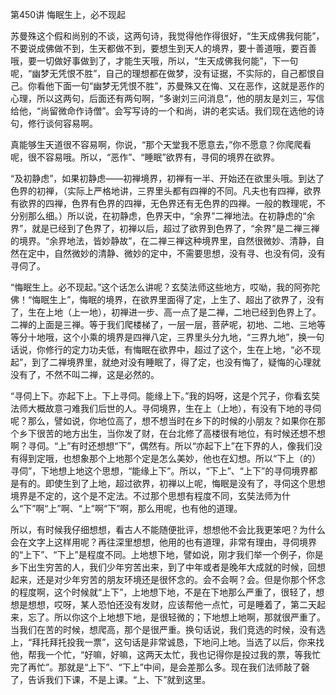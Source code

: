 第450讲 悔眠生上，必不现起

苏曼殊这个假和尚别的不谈，这两句诗，我觉得他作得很好，“生天成佛我何能”，不要说成佛做不到，生天都做不到，要想生到天人的境界，要十善道哦，要百善哦，要一切做好事做到了，才能生天哦，所以，“生天成佛我何能”，下一句呢，“幽梦无凭恨不胜”，自己的理想都在做梦，没有证据，不实际的，自己都恨自己。你看他下面一句“幽梦无凭恨不胜”，苏曼殊又在悔、又在恶作，这就是恶作的心理，所以这两句，后面还有两句啊，“多谢刘三问消息”，他的朋友是刘三，写信给他，“尚留微命作诗僧”。会写写诗的一个和尚，讲的老实话。我们现在选他的诗句，修行谈何容易啊。

真能够生天道很不容易啊，你说，“那个天堂我不愿意去，”你不愿意？你爬爬看呢，很不容易哦。所以，“恶作”、“睡眠”欲界有，寻伺的境界在欲界。

“及初静虑”，如果初静虑——初禅境界，初禅有一半、开始还在欲里头哦。到达了色界的初禅，（实际上严格地讲，三界里头都有四禅的不同。凡夫也有四禅，欲界有欲界的四禅，色界有色界的四禅，无色界还有无色界的四禅。一般的教理呢，不分别那么细。）所以说，在初静虑，色界天中，“余界”二禅地法。在初静虑的“余界”，就是已经到了色界了，初禅以后，超过了欲界到色界了，“余界”是二禅三禅的境界。“余界地法，皆妙静故”，在二禅三禅这种境界里，自然很微妙、清静，自然在定中，自然微妙的清静、微妙的定中，不需要思想，没有寻、也没有伺，没有寻伺了。

“悔眠生上。必不现起。”这个话怎么讲呢？玄奘法师这些地方，哎呦，我的阿弥陀佛！“悔眠生上”，悔眠的境界，在欲界里面得了定，上生了、超出了欲界了，没有了，生在上地（上一地），初禅进一步、高一点了是二禅，二地已经到色界上了。二禅的上面是三禅。等于我们爬楼梯了，一层一层，菩萨呢，初地、二地、三地等等分十地哦，这个小乘的境界是四禅八定，三界里头分九地，“三界九地”，换一句话说，你修行的定力功夫低，有悔眠在欲界中，超过了这个，生在上地，“必不现起”，到了二禅境界里，就绝对没有睡眠了，得了定，也没有悔了，疑悔的心理就没有了，不然不叫二禅，这是必然的。

“寻伺上下。亦起下上。下上寻伺。能缘上下。”我的妈呀，这是个咒子，你看玄奘法师大概故意刁难我们后世的人。寻伺境界，生在上（上地），有没有下地的寻伺呢？那么，譬如说，你地位高了，想不想当时在乡下的时候的小朋友？如果你在那个乡下很苦的地方出生，当你发了财，在台北修了高楼很有地位，有时候还想不想啊？寻伺。“上”有时还想想“下”，偶然有。所以“亦起下上”在下界的人，像我们没有得到定哦，也想象那个上地那个定是怎么美妙，他也在幻想。所以“下上（的）寻伺”，下地想上地这个思想，“能缘上下”。所以，“下上”、“上下”的寻伺境界都是有的。即使生到了上地，超过欲界，初禅以上呢，悔眠是没有了，寻伺这个思想境界是不定的，这个是不定法。不过那个思想有程度不同，玄奘法师为什么“下”啊“上”啊、“上”啊“下”啊，那么用呢，也有他的道理。

所以，有时候我仔细想想，看古人不能随便批评，想想他不会比我更笨吧？为什么会在文字上这样用呢？再往深里想想，他用的也有道理，非常有理由，寻伺境界的“上下”、“下上”是程度不同。上地想下地，譬如说，刚才我们举一个例子，你是乡下出生穷苦的人，我们少年穷苦出来，到了中年或者是晚年大成就的时候，回想起来，还是对少年穷苦的朋友环境还是很怀念的。会不会啊？会。但是你那个怀念的程度啊，这个时候就“上下”，上地想下地，不是在下地那么严重了，很轻了，想想是想想，哎呀，某人恐怕还没有发财，应该帮他一点忙，可是睡着了，第二天起来，忘了。所以你这个上地想下地，是很轻微的；下地想上地啊，那就很严重了。当我们在苦的时候，想爬高，那个是很严重。换句话说，我们竞选的时候，没有选上，“拜托拜托投我一票”，这句话是非常诚恳，下地问上地。当选了以后，你来找他，帮我一个忙，“好嘛，好嘛，这两天太忙，我也记得你是投过我的票，等我忙完了再忙”。那就是“上下”、“下上”中间，是会差那么多。现在我们法师敲了磬了，告诉我们下课，不是上课。“上、下”就到这里。


